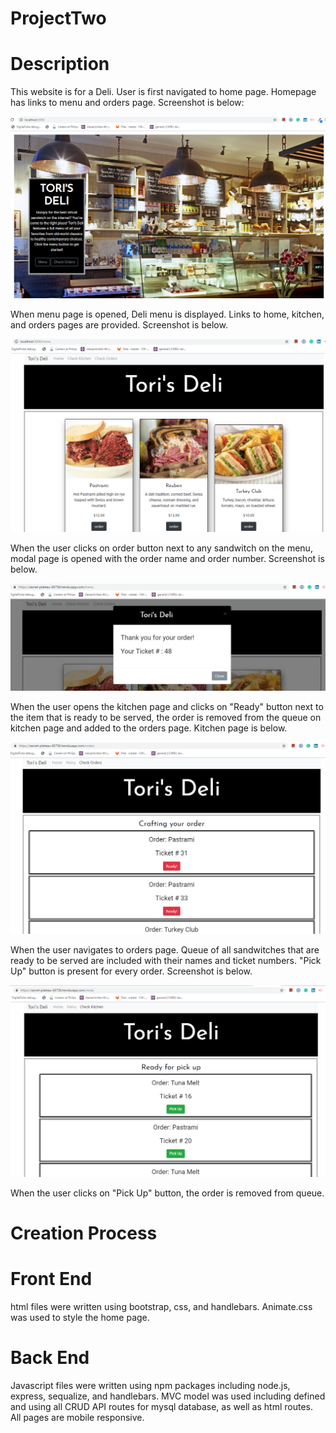 # ProjectTwo

# Description

This website is for a Deli. User is first navigated to home page. Homepage has links to menu and orders page. Screenshot is below:

![home](public/images/home.PNG)

When menu page is opened, Deli menu is displayed. Links to home, kitchen, and orders pages are provided. Screenshot is below.

![menu](public/images/menu.PNG)

When the user clicks on order button next to any sandwitch on the menu, modal page is opened with the order name and order number. Screenshot is below.

![order-modal](public/images/order_modal.PNG)

When the user opens the kitchen page and clicks on "Ready" button next to the item that is ready to be served, the order is removed from the queue on kitchen page and added to the orders page. Kitchen page is below.

![kitchen](public/images/kitchen.PNG)

When the user navigates to orders page. Queue of all sandwitches that are ready to be served are included with their names and ticket numbers. "Pick Up" button is present for every order. Screenshot is below.

![orders](public/images/orders.PNG)

When the user clicks on "Pick Up" button, the order is removed from queue.

# Creation Process

# Front End

html files were written using bootstrap, css, and handlebars. Animate.css was used to style the home page.

# Back End

Javascript files were written using npm packages including node.js, express, sequalize, and handlebars. MVC model was used including defined and using all CRUD API routes for mysql database, as well as html routes. All pages are mobile responsive.